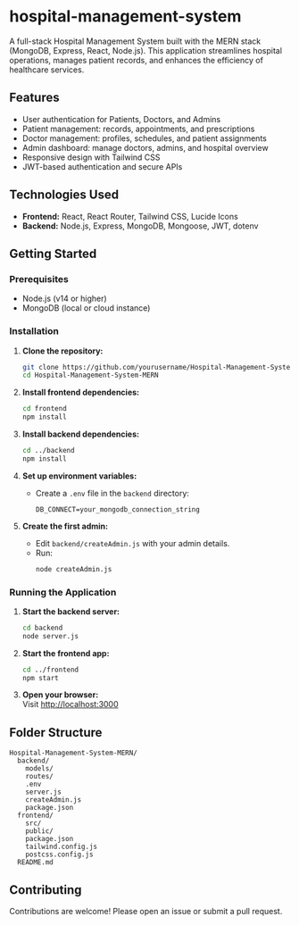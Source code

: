 # hospital-management-system
A full-stack Hospital Management System built with the MERN stack (MongoDB, Express, React, Node.js). This application streamlines hospital operations, manages patient records, and enhances the efficiency of healthcare services.

## Features

- User authentication for Patients, Doctors, and Admins
- Patient management: records, appointments, and prescriptions
- Doctor management: profiles, schedules, and patient assignments
- Admin dashboard: manage doctors, admins, and hospital overview
- Responsive design with Tailwind CSS
- JWT-based authentication and secure APIs

## Technologies Used

- **Frontend:** React, React Router, Tailwind CSS, Lucide Icons
- **Backend:** Node.js, Express, MongoDB, Mongoose, JWT, dotenv

## Getting Started

### Prerequisites

- Node.js (v14 or higher)
- MongoDB (local or cloud instance)

### Installation

1. **Clone the repository:**
   ```bash
   git clone https://github.com/yourusername/Hospital-Management-System-MERN.git
   cd Hospital-Management-System-MERN
   ```

2. **Install frontend dependencies:**
   ```bash
   cd frontend
   npm install
   ```

3. **Install backend dependencies:**
   ```bash
   cd ../backend
   npm install
   ```

4. **Set up environment variables:**
   - Create a `.env` file in the `backend` directory:
     ```
     DB_CONNECT=your_mongodb_connection_string
     ```

5. **Create the first admin:**
   - Edit `backend/createAdmin.js` with your admin details.
   - Run:
     ```bash
     node createAdmin.js
     ```

### Running the Application

1. **Start the backend server:**
   ```bash
   cd backend
   node server.js
   ```

2. **Start the frontend app:**
   ```bash
   cd ../frontend
   npm start
   ```

3. **Open your browser:**  
   Visit [http://localhost:3000](http://localhost:3000)

## Folder Structure

```
Hospital-Management-System-MERN/
  backend/
    models/
    routes/
    .env
    server.js
    createAdmin.js
    package.json
  frontend/
    src/
    public/
    package.json
    tailwind.config.js
    postcss.config.js
  README.md
```

## Contributing

Contributions are welcome! Please open an issue or submit a pull request.
